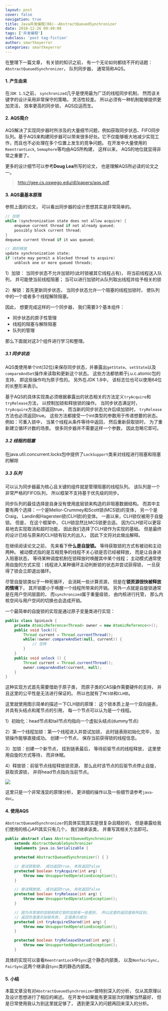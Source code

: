 ```yaml
---
layout: post
cover: false
navigation: true
title: Java并发编程(06)--AbstractQueuedSynchronizer
date: 2018-12-26 09:49:09
tags: ['并发编程']
subclass: 'post tag-fiction'
author: smartkeyerror
categories: smartkeyerror
---
```



在整理下一篇文章， 有关锁的知识之前， 有一个无论如何都绕不开的话题：`AbstractQueuedSynchronizer`， 队列同步器， 通常简称AQS。

<!---more--->

#### 1. 产生由来
在`JDK 1.5`之前， `synchronized`几乎是使用最为广泛的线程同步机制， 然而该关键字的设计采用非常保守的策略， 灵活性较差。 所以必须有一种机制能够提供更加灵活， 效率更高的同步锁， AQS应运而生。


#### 2. AQS简介
AQS解决了实现同步器时所涉及的大量细节问题，例如获取同步状态、FIFO同步队列。基于AQS来构建同步器可以带来很多好处。它不仅能够极大地减少实现工作，而且也不必处理在多个位置上发生的竞争问题。 在开发中大量使用的`ReentrantLock`, `Semaphore`等均由AQS所构建， 这样以来， AQS的地位就显得非常之重要了。

更多的设计细节可以参考**Doug Lea**所写的论文， 也是理解AQS所必读的论文之一。

> http://gee.cs.oswego.edu/dl/papers/aqs.pdf


#### 3. AQS最基本原理
参照上面的论文， 可以看出同步器的设计思想其实是非常简单的。
```java
// 加锁
while (synchronization state does not allow acquire) {
    enqueue current thread if not already queued;
    possibly block current thread;
}
dequeue current thread if it was queued;

// 锁的释放
update synchronization state;
if (state may permit a blocked thread to acquire)
    unblock one or more queued threads;
```

1）加锁： 当同步状态不允许加锁时(此时锁被其它线程占有)， 将当前线程送入队列， 并可能使当前线程阻塞； 当可以进行加锁时从队列取出线程并给予相关的锁

2）解锁：首先更新同步状态， 当同步状态允许一个阻塞的线程加锁时， 使队列中的一个或者多个线程解除阻塞。

因此， 想要完成这样的一个同步器， 我们需要3个基本组件：

- 同步状态的原子性管理
- 线程的阻塞与解除阻塞
- 队列的管理

那么下面就对这3个组件进行学习和整理。

##### 3.1 同步状态
AQS类使用单个int(32位)来保存同步状态，并暴露出`getState`、`setState`以及`compareAndSet`操作来读取和更新这个状态。 这些方法都依赖于j.u.c.atomic包的支持， 即这些操作均为原子性的。 另外在JDK 1.8中， 该标志位也可以使用64位的长整形来表示。

基于AQS的具体实现类必须根据暴露出的状态相关的方法定义`tryAcquire`和`tryRelease`方法， 以控制加锁和释放锁的操作。 当同步状态满足时， `tryAcquire`方法必须返回true， 而当新的同步状态允许后续加锁时， `tryRelease`方法也必须返回true。 这些方法都接受一个int类型的参数用于传递想要的状态。 例如：可重入锁中， 当某个线程从条件等待中返回， 然后重新获取锁时， 为了重新建立循环计数的场景。 很多同步器并不需要这样一个参数， 因此忽略它即可。


##### 3.2 线程的阻塞
在java.util.concurrent.locks包中提供了`LockSupport`类来对线程进行阻塞和阻塞的解除


##### 3.3 队列
可以认为同步器最为核心且关键的组件就是管理阻塞的线程队列。 该队列是一个非常严格的FIFO队列， 所以框架不支持基于优先级的同步。

同步队列的最佳选择是自身没有使用底层锁来构造的非阻塞数据结构。 而其中主要有两个选择：一个是Mellor-Crummey和Scott锁(MCS锁)的变体， 另一个是Craig， Landin和Hagersten锁(CLH锁)的变体。 一直以来，CLH锁仅被用于自旋锁。 但是， 在这个框架中， CLH锁显然比MCS锁更合适。 因为CLH锁可以更容易地去实现取消和超时功能，  因此我们选择了CLH锁作为实现的基础。 但是最终的设计已经与原来的CLH锁有较大的出入， 因此下文将对此做出解释。

在继续阅读论文之前， 先来看下**什么是自旋锁。** 等待获取锁的方式有被动和主动两种。 被动模式指的是互相竞争的线程不关心锁是否已经被释放， 而是让自身进入阻塞状态， 等待某种调度机制在锁释放时唤醒其中某个线程； 主动模式通常使用自旋的方式实现：线程进入某种循环主动判断锁的状态并尝试获得锁， 一旦获得了锁会立即退出循环。

尽管自旋锁类似于一种死循环， 会消耗一些计算资源， 但是在**锁资源很快被释放的情境**下， 其开销要小于唤醒一个线程所带来的开销。 另外一点就是自旋锁通常是在用户空间层面的， 而`synchronized`属于重量级锁， 由内核进行托管， 那么内核空间与用户空间的切换也会造成开销。

一个最简单的自旋锁的实现是通过原子变量类进行实现：
```java
public class SpinLock {
	private AtomicReference<Thread> owner = new AtomicReference<>();
	public void lock(){
		Thread current = Thread.currentThread();
		while(!owner.compareAndSet(null, current)) {
		    // 空转
		}
	}
	public void unlock () {
		Thread current = Thread.currentThread();
		owner.compareAndSet(current, null);
	}
}
```
这种实现方式首先需要借助于原子类， 而原子类的CAS操作需要硬件的支持， 并且这里的公平性是无法进行保证的。 所以也就有了`MCS锁`和`CLH锁`。

这里就使用图示简单的描述一下CLH锁的原理： 这个锁本质上是一个双向链表， 并具有头结点和尾节点的引用， 每一个节点可以认为是一个线程。

1）初始化：head节点和tail节点均指向一个虚拟头结点(dummy节点)

2）第一个线程加锁：第一个线程进入并尝试加锁， 此时链表刚初始化完毕， 加锁操作能够直接成功。 创建一个节点， 保存当前获得锁的线程信息。

3）加锁：创建一个新节点， 挂到链表最后， 等待前驱节点的线程释放， 这里使用自旋的方式等待， 而非休眠。

4）释放锁：前驱节点线程释放锁资源， 那么此时该节点的后驱节点停止自旋， 获取资源锁， 并将head节点指向当前节点。

![](https://smartkeyerror.oss-cn-shenzhen.aliyuncs.com/Blog/2018-11-14%2015-45-02%20%E7%9A%84%E5%B1%8F%E5%B9%95%E6%88%AA%E5%9B%BE.png)

这里只是一个非常浅显的原理分析， 更详细的操作以及一些细节请参考`java-doc`。


#### 4. 使用AQS
`AbstractQueuedSynchronizer`的具体实现其实是很复杂且精妙的， 但是暴露给我们使用的核心API其实只有几个， 我们继承该类， 并重写其相关方法即可。

```java
public abstract class AbstractQueuedSynchronizer
    extends AbstractOwnableSynchronizer
    implements java.io.Serializable {

    protected AbstractQueuedSynchronizer() { }

    // 尝试获取锁， 成功返回true, 失败返回false
    protected boolean tryAcquire(int arg) {
        throw new UnsupportedOperationException();
    }

    // 尝试释放锁， 成功返回true, 失败返回false
    protected boolean tryRelease(int arg) {
        throw new UnsupportedOperationException();
    }

    // 因为共享锁的加锁和排它锁的加锁有一些差别， 所以这里的返回值有所区别。
    // 返回负值表示加锁失败， 正值表示成功
    protected int tryAcquireShared(int arg) {
        throw new UnsupportedOperationException();
    }

    protected boolean tryReleaseShared(int arg) {
        throw new UnsupportedOperationException();
    }
```

具体的实现可以查看`ReentrantLock`中`Sync`这个静态内部类， 以及`NonfairSync`， `FairSync`这两个继承自`Sync`类的静态内部类。


#### 5. 小结
本篇文章没有对`AbstractQueuedSynchronizer`做特别深入的分析， 仅从其原理以及设计思想进行了相应的阐述。 在开发中如果能有更深层次的理解当然最好， 但是日常使用我认为到这里就足够了， 遇到更深入的问题再回来深入的分析。
